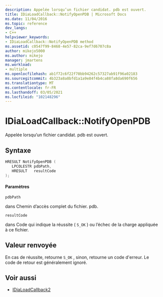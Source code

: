 ```yaml
---
description: Appelée lorsqu’un fichier candidat. pdb est ouvert.
title: IDiaLoadCallback::NotifyOpenPDB | Microsoft Docs
ms.date: 11/04/2016
ms.topic: reference
dev_langs:
- C++
helpviewer_keywords:
- IDiaLoadCallback::NotifyOpenPDB method
ms.assetid: c0547f99-8468-4e57-82ca-9ef7d6707c8a
author: mikejo5000
ms.author: mikejo
manager: jmartens
ms.workload:
- multiple
ms.openlocfilehash: ab1f72c6f22f70bb94262c57327ab91f96a02183
ms.sourcegitcommit: 4b323a8a8bfd1a1a9e84f4b4ca88fa8da690f656
ms.translationtype: MT
ms.contentlocale: fr-FR
ms.lasthandoff: 03/05/2021
ms.locfileid: "102148296"
---
```

# <a name="idialoadcallbacknotifyopenpdb"></a>IDiaLoadCallback::NotifyOpenPDB
Appelée lorsqu’un fichier candidat. pdb est ouvert.

## <a name="syntax"></a>Syntaxe

```C++
HRESULT NotifyOpenPDB ( 
   LPCOLESTR pdbPath,
   HRESULT   resultCode
);
```

#### <a name="parameters"></a>Paramètres
 `pdbPath`

dans Chemin d’accès complet du fichier. pdb.

 `resultCode`

dans Code qui indique la réussite ( `S_OK` ) ou l’échec de la charge appliquée à ce fichier.

## <a name="return-value"></a>Valeur renvoyée
 En cas de réussite, retourne `S_OK` , sinon, retourne un code d'erreur. Le code de retour est généralement ignoré.

## <a name="see-also"></a>Voir aussi
- [IDiaLoadCallback2](../../debugger/debug-interface-access/idialoadcallback2.md)
